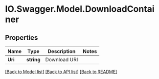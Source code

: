 # IO.Swagger.Model.DownloadContainer
## Properties

Name | Type | Description | Notes
------------ | ------------- | ------------- | -------------
**Uri** | **string** | Download URI | 

[[Back to Model list]](../README.md#documentation-for-models) [[Back to API list]](../README.md#documentation-for-api-endpoints) [[Back to README]](../README.md)

